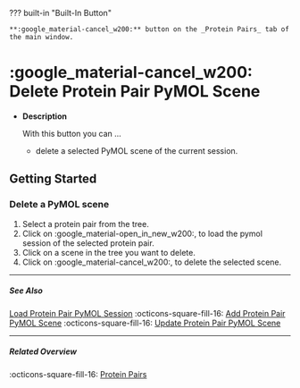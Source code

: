 ??? built-in "Built-In Button"

    **:google_material-cancel_w200:** button on the _Protein Pairs_ tab of the main window.

# :google_material-cancel_w200: Delete Protein Pair PyMOL Scene
<div class="grid cards" markdown>

-   __Description__

     With this button you can ... 

    - delete a selected PyMOL scene of the current session.

</div>

## Getting Started
### Delete a PyMOL scene
1. Select a protein pair from the tree.
2. Click on :google_material-open_in_new_w200:, to load the pymol session of the selected protein pair.
3. Click on a scene in the tree you want to delete.
4. Click on :google_material-cancel_w200:, to delete the selected scene.

---

##### See Also
[Load Protein Pair PyMOL Session](protein_pair_load_session.md) :octicons-square-fill-16: [Add Protein Pair PyMOL Scene](protein_pair_add_scene.md) :octicons-square-fill-16: [Update Protein Pair PyMOL Scene](protein_pair_update_scene.md) 

---

##### Related Overview
:octicons-square-fill-16: [Protein Pairs](index.md)
